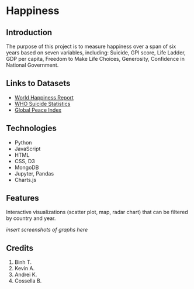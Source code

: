 # Happiness

## Introduction
The purpose of this project is to measure happiness over a span of six years based on seven variables, including: Suicide, GPI score, Life Ladder, GDP per capita, Freedom to Make Life Choices, Generosity, Confidence in National Government.

## Links to Datasets
* [World Happiness Report](http://worldhappiness.report/ed/2019/)
* [WHO Suicide Statistics](https://www.kaggle.com/szamil/who-suicide-statistics)
* [Global Peace Index](https://www.kaggle.com/kretes/gpi2008-2016)


## Technologies
* Python
* JavaScript
* HTML
* CSS, D3
* MongoDB
* Jupyter, Pandas
* Charts.js


## Features
Interactive visualizations (scatter plot, map, radar chart) that can be filtered by country and year.

_insert screenshots of graphs here_


## Credits
1. Binh T.
2. Kevin A.
3. Andrei K.
4. Cossella B.
